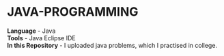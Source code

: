 # JAVA-PROGRAMMING
<b>Language</b> - Java<br>
<b>Tools</b> - Java Eclipse IDE<br>
<b>In this Repository</b> - I uploaded java problems, which I practised in college.<br>
 
